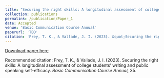 ```yaml
---
title: "Securing the right skills: A longitudinal assessment of college students’ writing and public speaking self-efficacy"
collection: publications
permalink: /publication/Paper_1
date: Accepted
venue: 'Basic Communication Course Annual'
paperurl: 'TBD'
citation: 'Frey, T. K., & Vallade, J. I. (2023). &quot;Securing the right skills: A longitudinal assessment of college students’ writing and public speaking self-efficacy&quot; <i>Basic Communication Course Annual</i>. 35.'
---
```


[Download paper here](http://academicpages.github.io/files/paper1.pdf)

Recommended citation: Frey, T. K., & Vallade, J. I. (2023). Securing the right skills: A longitudinal assessment of college students’ writing and public speaking self-efficacy. <i>Basic Communication Course Annual,</i> 35.
